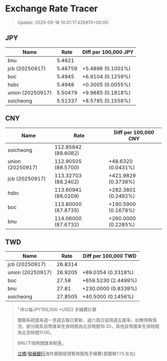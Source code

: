 # Exchange Rate Tracer

> Update: 2025-09-18 10:01:17.426970+00:00

## JPY

| Name             |    Rate | Diff per 100,000 JPY   |
|------------------|---------|------------------------|
| bnu              | 5.4821  |                        |
| jcb (20250917)   | 5.48759 | +5.4896 (0.1001%)      |
| boc              | 5.4945  | +6.9104 (0.1259%)      |
| hsbc             | 5.4948  | +0.3005 (0.0055%)      |
| union (20250917) | 5.50479 | +9.9885 (0.1818%)      |
| soicheong        | 5.51337 | +8.5785 (0.1558%)      |

## CNY

| Name             | Rate                | Diff per 100,000 CNY   |
|------------------|---------------------|------------------------|
| soicheong        | 112.85642	(88.6082) |                        |
| union (20250917) | 112.90505	(88.5700) | +48.6320 (0.0431%)     |
| jcb (20250917)   | 113.32703	(88.2402) | +421.9829 (0.3738%)    |
| hsbc             | 113.60941	(88.0209) | +282.3801 (0.2492%)    |
| boc              | 113.80000	(87.8735) | +190.5900 (0.1678%)    |
| bnu              | 114.06000	(87.6732) | +260.0000 (0.2285%)    |

## TWD

| Name             |    Rate | Diff per 100,000 TWD   |
|------------------|---------|------------------------|
| jcb (20250917)   | 26.8314 |                        |
| union (20250917) | 26.9205 | +89.0354 (0.3318%)     |
| boc              | 27.58   | +659.5230 (2.4499%)    |
| bnu              | 27.81   | +230.0000 (0.8339%)    |
| soicheong        | 27.8505 | +40.5000 (0.1456%)     |


> ¹ IB以每JPY100,000 +USD2 手續費計算
>
> 銀聯系統匯率週一至週五每日更新，週六周日延用週五匯率。如無特殊情況，部分歐系貨幣匯率生效時間為北京時間16:30，其他貨幣匯率生效時間為北京時間11:00。
>
> BNU下班時間匯率較差。
>
> [立橋](https://www.wlbank.com.mo/uploads/ueditor/file/20181211/1544536513900230.pdf)/[發展銀行](https://www.mdb.com.mo/Service_Charges_20230728.pdf)海外銀聯提現暫時豁免手續費(貴銀聯1.1%左右)

